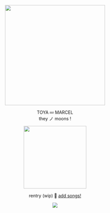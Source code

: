 <p align="center"> <img src="https://i.postimg.cc/SR0STfjm/mako.png" width="320" </p> 

 <p align="center"> TOYA 💤 MARCEL <br> they ノ moons !

 <p align="center"> <img src="https://i.postimg.cc/vc4CwCSk/femtoya.png" width=200 </p>

<div align="center">

rentry (wip) 💙 [add songs!](https://open.spotify.com/playlist/2AJy7bSw1rNN8yrxH8u2qd?si=0AzZdTJsSOG_NjFk_9fQSw&pt=a6a5ccd94d816d78db772caa5917700d&pi=aEeEBpphTKa1t)

<p align="center"> <img src="https://i.postimg.cc/g0NfJ0G4/blinkie-2-from-watermelon-crd-co.gif">
